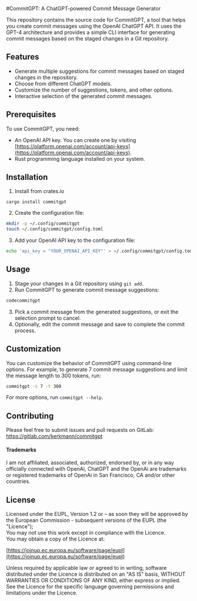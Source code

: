 #CommitGPT: A ChatGPT-powered Commit Message Generator

This repository contains the source code for CommitGPT, a tool that helps you create commit messages using the OpenAI ChatGPT API. It uses the GPT-4 architecture and provides a simple CLI interface for generating commit messages based on the staged changes in a Git repository.

## Features

- Generate multiple suggestions for commit messages based on staged changes in the repository.
- Choose from different ChatGPT models.
- Customize the number of suggestions, tokens, and other options.
- Interactive selection of the generated commit messages.

## Prerequisites

To use CommitGPT, you need:

- An OpenAI API key. You can create one by visiting [https://platform.openai.com/account/api-keys](https://platform.openai.com/account/api-keys).
- Rust programming language installed on your system.

## Installation

1. Install from crates.io

```
cargo install commitgpt
```

2. Create the configuration file:
    
```bash
mkdir -p ~/.config/commitgpt
touch ~/.config/commitgpt/config.toml
```

3. Add your OpenAI API key to the configuration file:

```bash
echo 'api_key = "YOUR_OPENAI_API_KEY"' > ~/.config/commitgpt/config.toml
```

## Usage

1. Stage your changes in a Git repository using `git add`.
2. Run CommitGPT to generate commit message suggestions:

```bash
codecommitgpt
```

3. Pick a commit message from the generated suggestions, or exit the selection prompt to cancel.
4. Optionally, edit the commit message and save to complete the commit process.

## Customization

You can customize the behavior of CommitGPT using command-line options. For example, to generate 7 commit message suggestions and limit the message length to 300 tokens, run:

```bash
commitgpt -s 7 -t 300
```

For more options, run `commitgpt --help`.

## Contributing

Please feel free to submit issues and pull requests on GitLab: https://gitlab.com/kerkmann/commitgpt

#### Trademarks

I am not affiliated, associated, authorized, endorsed by, or in any way officially connected with OpenAi, ChatGPT and the OpenAi are trademarks or registered trademarks of OpenAi in San Francisco, CA and/or other countries.

## License

Licensed under the EUPL, Version 1.2 or – as soon they will be approved by the European Commission - subsequent versions of the EUPL (the "Licence"); \
You may not use this work except in compliance with the Licence. \
You may obtain a copy of the Licence at:

[https://joinup.ec.europa.eu/software/page/eupl](https://joinup.ec.europa.eu/software/page/eupl)

Unless required by applicable law or agreed to in writing, software distributed under the Licence is distributed on an "AS IS" basis, WITHOUT WARRANTIES OR CONDITIONS OF ANY KIND, either express or implied. \
See the Licence for the specific language governing permissions and limitations under the Licence.

